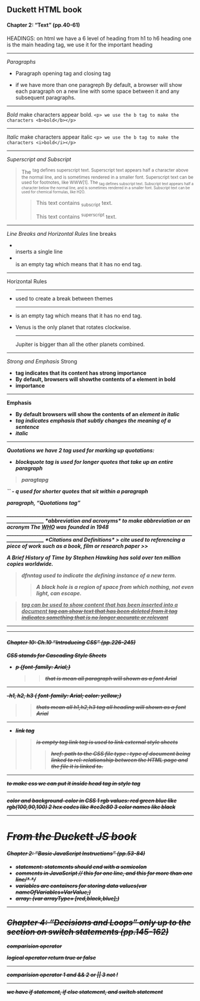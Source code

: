 ## Duckett HTML book
#### Chapter 2: “Text” (pp.40-61)
HEADINGS: on html we have a 6 level of heading from h1 to h6 
heading one is the main heading tag, we use it for the important heading
__________________________________________________________________________________________
*Paragraphs*
* Paragraph opening tag and closing tag <p></p>
* if we have more than one paragreph By default, a browser will show each paragraph on a new line with some space between it and any subsequent paragraphs.
__________________________________________________________________________________________
*Bold*
<b></b> make characters appear bold.
``<p> we use the b tag to make the characters <b>bold</b></p>``
__________________________________________________________________________________________
*Italic*
<i></i> make characters appear italic
``<p> we use the b tag to make the characters <i>bold</i></p>``
__________________________________________________________________________________________
*Superscript and Subscript*
> The <sup> tag defines superscript text. Superscript text appears half a character above the normal line, and is sometimes rendered in a smaller font. Superscript text can be used for footnotes, like WWW[1].
> The <sub> tag defines subscript text. Subscript text appears half a character below the normal line, and is sometimes rendered in a smaller font. Subscript text can be used for chemical formulas, like H2O.
>> <p>This text contains <sub>subscript</sub> text.</p> <p>This text contains <sup>superscript</sup> text.</p>
___________________________________________________________________________________________________________

*Line Breaks and Horizontal Rules*
line breaks <br/>
- <br/> inserts a single line 
- <br/> is an empty tag which means that it has no end tag.
_________________________________________________________________________________________________________________

Horizontal Rules
* <hr/> used to create a break between themes
* <hr/> is an empty tag which means that it has no end tag.
* <p>Venus is the only planet that rotates clockwise.</p> <hr /> <p>Jupiter is bigger than all the other planets combined.</p>
__________________________________________________________________________________________________________________

*Strong and Emphasis*
Strong
- <strong> tag indicates that its content has strong importance
- By default, browsers will showthe contents of a <strong>element in bold
- <strong> importance</strong>
__________________________________________________________________________________________
Emphasis
- By default browsers will show the contents of an <em> element in italic
- <em> tag indicates emphasis that subtly changes the meaning of a sentence
- <em>italic</em>
__________________________________________________________________________________________
*Quotations*
we have 2 tag used for marking up quotations:
- blockquote tag is used for longer quotes that take up an entire paragraph
<blockquote cite="http://en.wikipedia.org/wiki/Winnie-the-Pooh">
<p>paragtapg</p> </blockquote>``
- q used for shorter quotes that sit within a paragraph
<p>paragraph, <q>Quotations tag</q></p>
__________________________________________________________________________________________
*abbreviation and acronyms*
<abbr> to make abbreviation or an acronym
The <abbr title="World Health Organization">WHO</abbr> was founded in 1948
__________________________________________________________________________________________
*Citations and Definitions*
> cite used to referencing a piece of work such as a book, film or research paper
>><p> <cite> A Brief History of Time</cite> by Stephen Hawking has sold over ten million copies worldwide.</p>

>dfnntag used to indicate the defining instance of a new term. 
>><p>A <dfn>black hole</dfn> is a region of space from which nothing, not even light, can escape.</p>

><ins> tag can be used to show content that has been inserted into a document
><del> tag can show text that has been deleted from it
><s> tag indicates something that is no longer accurate or relevant
__________________________________________________________________________________________
__________________________________________________________________________________________
#### Chapter 10: Ch.10 “Introducing CSS” (pp.226-245)
CSS stands for Cascading Style Sheets
- p {font-family: Arial;}
   >>that is mean all paragraph will shown as a font Arial
__________________________________________________________________________________________
-h1, h2, h3 { font-family: Arial; color: yellow;}
  >>thats mean all h1,h2,h3 tag all heading will shown as a font Arial
__________________________________________________________________________________________
- link tag <link>
 >>is empty tag
 >>link tag is used to link external style sheets
 >>>href: path to the CSS file
 >>>type : type of document being linked to
 >>>rel: relationship between the HTML page and the file it is linked to.
__________________________________________________________________________________________
 to make css we can put it inside head tag in style tag
__________________________________________________________________________________________
 color and background-color in CSS
 1 rgb values: red green blue like rgb(100,90,100)
 2 hex codes like #ee3e80
 3 color names like black
__________________________________________________________________________________________
# From the Duckett JS book
#### Chapter 2: “Basic JavaScript Instructions” (pp.53-84)
* statement: statements should end with a semicolon
* comments in JavaScript // this for one line, and this for more than one line/* */
* variables are containers for storing data values(var nameOfVariables=VarValue;)
* array: (var arrayType= [red,black,blue];)
__________________________________________________________________________________________
## Chapter 4: “Decisions and Loops” only up to the section on switch statements (pp.145-162)
***comparision operator***

logical operator return true or false
__________________________________________________________________________________________
comparision operator
1 and &&
2 or ||
3 not !
__________________________________________________________________________________________
we have if statement, if else statement, and switch statement